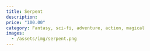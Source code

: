 ```yaml
---
title: Serpent
description:
price: "100.00"
category: Fantasy, sci-fi, adventure, action, magical
images: 
  - /assets/img/serpent.png
---
```

